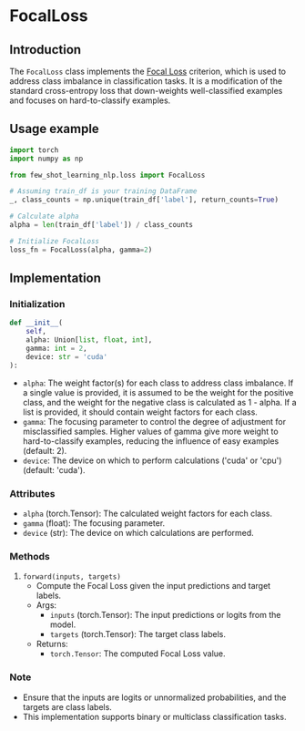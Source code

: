 # FocalLoss 


## Introduction
The `FocalLoss` class implements the [Focal Loss](https://arxiv.org/abs/1708.02002) criterion, which is used to address class imbalance in classification tasks. It is a modification of the standard cross-entropy loss that down-weights well-classified examples and focuses on hard-to-classify examples.

## Usage example

```python
import torch
import numpy as np

from few_shot_learning_nlp.loss import FocalLoss

# Assuming train_df is your training DataFrame
_, class_counts = np.unique(train_df['label'], return_counts=True)

# Calculate alpha
alpha = len(train_df['label']) / class_counts

# Initialize FocalLoss
loss_fn = FocalLoss(alpha, gamma=2)
```

## Implementation

### Initialization
```python
def __init__(
    self, 
    alpha: Union[list, float, int], 
    gamma: int = 2,
    device: str = 'cuda'
):
```
- `alpha`: The weight factor(s) for each class to address class imbalance. If a single value is provided, it is assumed to be the weight for the positive class, and the weight for the negative class is calculated as 1 - alpha. If a list is provided, it should contain weight factors for each class.
- `gamma`: The focusing parameter to control the degree of adjustment for misclassified samples. Higher values of gamma give more weight to hard-to-classify examples, reducing the influence of easy examples (default: 2).
- `device`: The device on which to perform calculations ('cuda' or 'cpu') (default: 'cuda').

### Attributes
- `alpha` (torch.Tensor): The calculated weight factors for each class.
- `gamma` (float): The focusing parameter.
- `device` (str): The device on which calculations are performed.

### Methods

1. `forward(inputs, targets)`
    - Compute the Focal Loss given the input predictions and target labels.
    - Args:
        - `inputs` (torch.Tensor): The input predictions or logits from the model.
        - `targets` (torch.Tensor): The target class labels.
    - Returns:
        - `torch.Tensor`: The computed Focal Loss value.

### Note
- Ensure that the inputs are logits or unnormalized probabilities, and the targets are class labels.
- This implementation supports binary or multiclass classification tasks.

